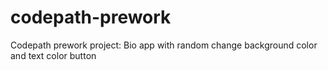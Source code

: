 # codepath-prework
Codepath prework project: Bio app with random change background color and text color button
